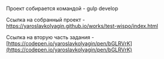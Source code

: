 Проект собирается командой - gulp develop

Ссылка на собранный проект - https://yaroslavkolyagin.github.io/works/test-wispo/index.html

Ссылка на вторую часть задания - [https://codepen.io/yaroslavkolyagin/pen/bGLRVrK](https://codepen.io/yaroslavkolyagin/pen/bGLRVrK)
